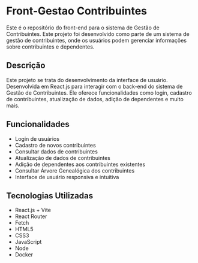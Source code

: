 # Front-Gestao Contribuintes

Este é o repositório do front-end para o sistema de Gestão de Contribuintes. Este projeto foi desenvolvido como parte de um sistema de gestão de contribuintes, onde os usuários podem gerenciar informações sobre contribuintes e dependentes.

## Descrição

Este projeto se trata do desenvolvimento da interface de usuário. Desenvolvida em React.js para interagir com o back-end do sistema de Gestão de Contribuintes. Ele oferece funcionalidades como login, cadastro de contribuintes, atualização de dados, adição de dependentes e muito mais.

## Funcionalidades

- Login de usuários
- Cadastro de novos contribuintes
- Consultar dados de contribuintes
- Atualização de dados de contribuintes
- Adição de dependentes aos contribuintes existentes
- Consultar Árvore Genealógica dos contribuintes
- Interface de usuário responsiva e intuitiva

## Tecnologias Utilizadas

- React.js + Vite
- React Router
- Fetch
- HTML5
- CSS3
- JavaScript
- Node
- Docker
